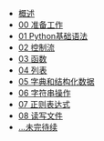 <!-- docs/_sidebar.md -->

<div class="sidebar-content">

* [概述](/?id=概述)
* [00 准备工作](/python/python-prepare.md)
* [01 Python基础语法](/python/python-basic.md)
* [02 控制流](/python/python-control_flow.md)
* [03 函数](/python/python-function.md)
* [04 列表](/python/python-list.md)
* [05 字典和结构化数据](/python/python-dictionary.md)
* [06 字符串操作](/python/python-string.md)
* [07 正则表达式](/python/python-regex.md)
* [08 读写文件](/python/python-file.md)
* [...未完待续](#)

<div>
